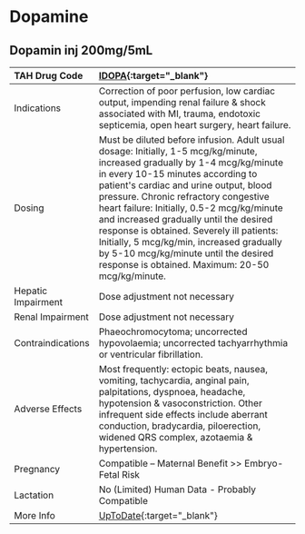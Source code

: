 # Dopamine

## Dopamin inj 200mg/5mL

| TAH Drug Code      | [IDOPA](https://www.tahsda.org.tw/drugs/hissearch.php?drug_code=IDOPA){:target="_blank"}                                                                                                                                                                                                                                                                                                                                                                                                                                        |
|:-------------------|:--------------------------------------------------------------------------------------------------------------------------------------------------------------------------------------------------------------------------------------------------------------------------------------------------------------------------------------------------------------------------------------------------------------------------------------------------------------------------------------------------------------------------------|
| Indications        | Correction of poor perfusion, low cardiac output, impending renal failure & shock associated with MI, trauma, endotoxic septicemia, open heart surgery, heart failure.                                                                                                                                                                                                                                                                                                                                                          |
| Dosing             | Must be diluted before infusion. Adult usual dosage: Initially, 1-5 mcg/kg/minute, increased gradually by 1-4 mcg/kg/minute in every 10-15 minutes according to patient's cardiac and urine output, blood pressure. Chronic refractory congestive heart failure: Initially, 0.5-2 mcg/kg/minute and increased gradually until the desired response is obtained. Severely ill patients: Initially, 5 mcg/kg/min, increased gradually by 5-10 mcg/kg/minute until the desired response is obtained. Maximum: 20-50 mcg/kg/minute. |
| Hepatic Impairment | Dose adjustment not necessary                                                                                                                                                                                                                                                                                                                                                                                                                                                                                                   |
| Renal Impairment   | Dose adjustment not necessary                                                                                                                                                                                                                                                                                                                                                                                                                                                                                                   |
| Contraindications  | Phaeochromocytoma; uncorrected hypovolaemia; uncorrected tachyarrhythmia or ventricular fibrillation.                                                                                                                                                                                                                                                                                                                                                                                                                           |
| Adverse Effects    | Most frequently: ectopic beats, nausea, vomiting, tachycardia, anginal pain, palpitations, dyspnoea, headache, hypotension & vasoconstriction. Other infrequent side effects include aberrant conduction, bradycardia, piloerection, widened QRS complex, azotaemia & hypertension.                                                                                                                                                                                                                                             |
| Pregnancy          | Compatible – Maternal Benefit >> Embryo-Fetal Risk                                                                                                                                                                                                                                                                                                                                                                                                                                                                              |
| Lactation          | No (Limited) Human Data - Probably Compatible                                                                                                                                                                                                                                                                                                                                                                                                                                                                                   |
| More Info          | [UpToDate](https://www.uptodate.com/contents/dopamine-drug-information){:target="_blank"}                                                                                                                                                                                                                                                                                                                                                                                                                                       |

